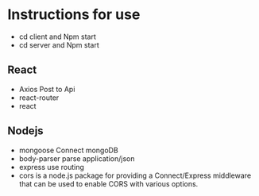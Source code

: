 # Instructions for use
- cd client and Npm start
- cd server and Npm start

## React
- Axios Post to Api
- react-router
- react

## Nodejs
- mongoose Connect mongoDB
- body-parser parse application/json
- express use routing
- cors is a node.js package for providing a Connect/Express middleware that can be used to enable CORS with various options.
